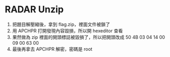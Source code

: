 # RADAR Unzip
1. 把題目解壓縮後，拿到 flag.zip，裡面文件被鎖了
2. 用 APCHPR 打開發現內容毀損，所以開 hexeditor 查看
3. 果然做為 zip 裡面的開頭標誌被毀損了，所以把開頭改成 50 4B 03 04 14 00 09 00 63 00
4. 最後再拿去 APCHPR 解密，密碼是 root
